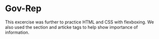 # Gov-Rep

This excercise was further to practice HTML and CSS with flexboxing. We also used the section and articke tags to help show importance of information.
